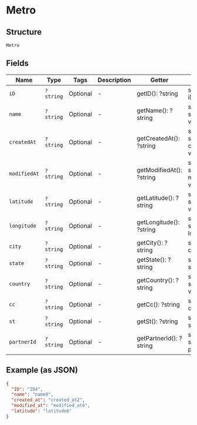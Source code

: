 
# Metro

## Structure

`Metro`

## Fields

| Name | Type | Tags | Description | Getter | Setter |
|  --- | --- | --- | --- | --- | --- |
| `iD` | `?string` | Optional | - | getID(): ?string | setID(?string iD): void |
| `name` | `?string` | Optional | - | getName(): ?string | setName(?string name): void |
| `createdAt` | `?string` | Optional | - | getCreatedAt(): ?string | setCreatedAt(?string createdAt): void |
| `modifiedAt` | `?string` | Optional | - | getModifiedAt(): ?string | setModifiedAt(?string modifiedAt): void |
| `latitude` | `?string` | Optional | - | getLatitude(): ?string | setLatitude(?string latitude): void |
| `longitude` | `?string` | Optional | - | getLongitude(): ?string | setLongitude(?string longitude): void |
| `city` | `?string` | Optional | - | getCity(): ?string | setCity(?string city): void |
| `state` | `?string` | Optional | - | getState(): ?string | setState(?string state): void |
| `country` | `?string` | Optional | - | getCountry(): ?string | setCountry(?string country): void |
| `cc` | `?string` | Optional | - | getCc(): ?string | setCc(?string cc): void |
| `st` | `?string` | Optional | - | getSt(): ?string | setSt(?string st): void |
| `partnerId` | `?string` | Optional | - | getPartnerId(): ?string | setPartnerId(?string partnerId): void |

## Example (as JSON)

```json
{
  "ID": "ID4",
  "name": "name0",
  "created_at": "created_at2",
  "modified_at": "modified_at6",
  "latitude": "latitude6"
}
```

